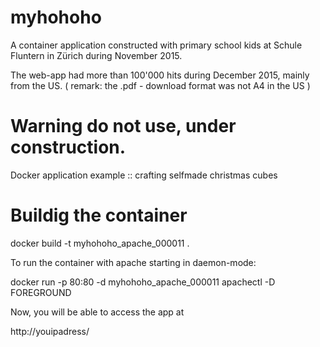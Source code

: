 # myhohoho

A container application constructed with primary school kids at Schule Fluntern in Zürich during November 2015.

The web-app had more than 100'000 hits during December 2015, mainly from the US.
( remark: the .pdf - download format was not A4 in the US )


# Warning do not use, under construction.

Docker application example :: crafting selfmade christmas cubes 

# Buildig the container

docker build -t myhohoho_apache_000011 .

To run the container with apache starting in daemon-mode:

docker run -p 80:80 -d myhohoho_apache_000011 apachectl -D FOREGROUND

Now, you will be able to access the app at

http://youipadress/


 

